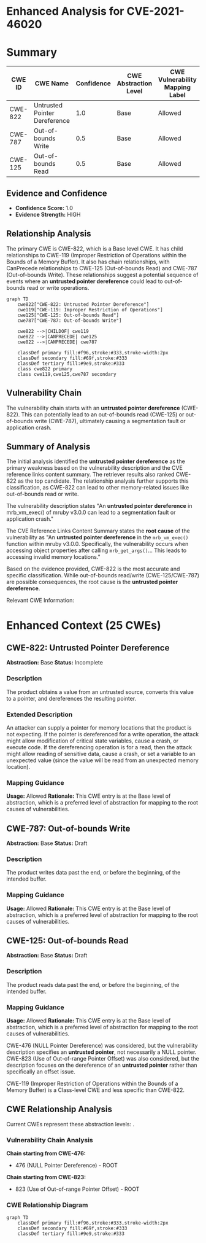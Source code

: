 # Enhanced Analysis for CVE-2021-46020

# Summary
| CWE ID | CWE Name | Confidence | CWE Abstraction Level | CWE Vulnerability Mapping Label | CWE-Vulnerability Mapping Notes |
|---|---|---|---|---|---|
| CWE-822 | Untrusted Pointer Dereference | 1.0 | Base | Allowed | Primary CWE |
| CWE-787 | Out-of-bounds Write | 0.5 | Base | Allowed | Secondary Candidate |
| CWE-125 | Out-of-bounds Read | 0.5 | Base | Allowed | Secondary Candidate |

## Evidence and Confidence

*   **Confidence Score:** 1.0
*   **Evidence Strength:** HIGH

## Relationship Analysis
The primary CWE is CWE-822, which is a Base level CWE. It has child relationships to CWE-119 (Improper Restriction of Operations within the Bounds of a Memory Buffer). It also has chain relationships, with CanPrecede relationships to CWE-125 (Out-of-bounds Read) and CWE-787 (Out-of-bounds Write). These relationships suggest a potential sequence of events where an **untrusted pointer dereference** could lead to out-of-bounds read or write operations.

```mermaid
graph TD
    cwe822["CWE-822: Untrusted Pointer Dereference"]
    cwe119["CWE-119: Improper Restriction of Operations"]
    cwe125["CWE-125: Out-of-bounds Read"]
    cwe787["CWE-787: Out-of-bounds Write"]

    cwe822 -->|CHILDOF| cwe119
    cwe822 -->|CANPRECEDE| cwe125
    cwe822 -->|CANPRECEDE| cwe787
    
    classDef primary fill:#f96,stroke:#333,stroke-width:2px
    classDef secondary fill:#69f,stroke:#333
    classDef tertiary fill:#9e9,stroke:#333
    class cwe822 primary
    class cwe119,cwe125,cwe787 secondary
```

## Vulnerability Chain
The vulnerability chain starts with an **untrusted pointer dereference** (CWE-822). This can potentially lead to an out-of-bounds read (CWE-125) or out-of-bounds write (CWE-787), ultimately causing a segmentation fault or application crash.

## Summary of Analysis
The initial analysis identified the **untrusted pointer dereference** as the primary weakness based on the vulnerability description and the CVE reference links content summary. The retriever results also ranked CWE-822 as the top candidate. The relationship analysis further supports this classification, as CWE-822 can lead to other memory-related issues like out-of-bounds read or write.

The vulnerability description states "An **untrusted pointer dereference** in mrb_vm_exec() of mruby v3.0.0 can lead to a segmentation fault or application crash."

The CVE Reference Links Content Summary states the **root cause** of the vulnerability as "An **untrusted pointer dereference** in the `mrb_vm_exec()` function within mruby v3.0.0. Specifically, the vulnerability occurs when accessing object properties after calling `mrb_get_args()`... This leads to accessing invalid memory locations."

Based on the evidence provided, CWE-822 is the most accurate and specific classification. While out-of-bounds read/write (CWE-125/CWE-787) are possible consequences, the root cause is the **untrusted pointer dereference**.

Relevant CWE Information:

# Enhanced Context (25 CWEs)

## CWE-822: Untrusted Pointer Dereference
**Abstraction:** Base
**Status:** Incomplete

### Description
The product obtains a value from an untrusted source, converts this value to a pointer, and dereferences the resulting pointer.

### Extended Description


An attacker can supply a pointer for memory locations that the product is not expecting. If the pointer is dereferenced for a write operation, the attack might allow modification of critical state variables, cause a crash, or execute code. If the dereferencing operation is for a read, then the attack might allow reading of sensitive data, cause a crash, or set a variable to an unexpected value (since the value will be read from an unexpected memory location).

### Mapping Guidance
**Usage:** Allowed
**Rationale:** This CWE entry is at the Base level of abstraction, which is a preferred level of abstraction for mapping to the root causes of vulnerabilities.

## CWE-787: Out-of-bounds Write
**Abstraction:** Base
**Status:** Draft

### Description
The product writes data past the end, or before the beginning, of the intended buffer.

### Mapping Guidance
**Usage:** Allowed
**Rationale:** This CWE entry is at the Base level of abstraction, which is a preferred level of abstraction for mapping to the root causes of vulnerabilities.

## CWE-125: Out-of-bounds Read
**Abstraction:** Base
**Status:** Draft

### Description
The product reads data past the end, or before the beginning, of the intended buffer.

### Mapping Guidance
**Usage:** Allowed
**Rationale:** This CWE entry is at the Base level of abstraction, which is a preferred level of abstraction for mapping to the root causes of vulnerabilities.

CWE-476 (NULL Pointer Dereference) was considered, but the vulnerability description specifies an **untrusted pointer**, not necessarily a NULL pointer. CWE-823 (Use of Out-of-range Pointer Offset) was also considered, but the description focuses on the dereference of an **untrusted pointer** rather than specifically an offset issue.

CWE-119 (Improper Restriction of Operations within the Bounds of a Memory Buffer) is a Class-level CWE and less specific than CWE-822.


## CWE Relationship Analysis

Current CWEs represent these abstraction levels: .


### Vulnerability Chain Analysis

**Chain starting from CWE-476:**
- 476 (NULL Pointer Dereference) - ROOT


**Chain starting from CWE-823:**
- 823 (Use of Out-of-range Pointer Offset) - ROOT



### CWE Relationship Diagram

```mermaid
graph TD
    classDef primary fill:#f96,stroke:#333,stroke-width:2px
    classDef secondary fill:#69f,stroke:#333
    classDef tertiary fill:#9e9,stroke:#333
```